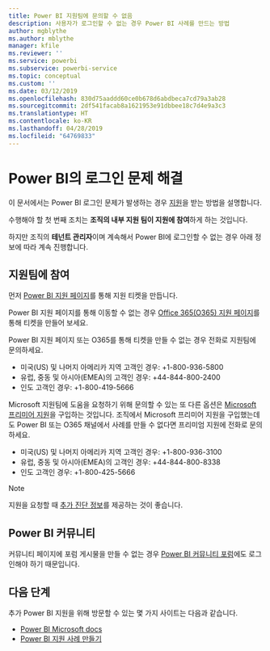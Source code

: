 ```yaml
---
title: Power BI 지원팀에 문의할 수 없음
description: 사용자가 로그인할 수 없는 경우 Power BI 사례를 만드는 방법
author: mgblythe
ms.author: mblythe
manager: kfile
ms.reviewer: ''
ms.service: powerbi
ms.subservice: powerbi-service
ms.topic: conceptual
ms.custom: ''
ms.date: 03/12/2019
ms.openlocfilehash: 830d75aaddd60ce0b678d6abdbeca7cd79a3ab28
ms.sourcegitcommit: 2df541facab8a1621953e91dbbee18c7d4e9a3c3
ms.translationtype: HT
ms.contentlocale: ko-KR
ms.lasthandoff: 04/28/2019
ms.locfileid: "64769833"
---
```

# <a name="troubleshooting-sign-in-issues-for-power-bi"></a>Power BI의 로그인 문제 해결

이 문서에서는 Power BI 로그인 문제가 발생하는 경우 [지원](https://powerbi.microsoft.com/support/)을 받는 방법을 설명합니다.

수행해야 할 첫 번째 조치는 **조직의 내부 지원 팀이 지원에 참여**하게 하는 것입니다.

하지만 조직의 **테넌트 관리자**이며 계속해서 Power BI에 로그인할 수 없는 경우 아래 정보에 따라 계속 진행합니다.

## <a name="engage-the-support-team"></a>지원팀에 참여

먼저 [Power BI 지원 페이지](https://powerbi.microsoft.com/en-us/support/)를 통해 지원 티켓을 만듭니다.

Power BI 지원 페이지를 통해 이동할 수 없는 경우 [Office 365(O365) 지원 페이지](https://support.office.com/home/contact)를 통해 티켓을 만들어 보세요.

Power BI 지원 페이지 또는 O365를 통해 티켓을 만들 수 없는 경우 전화로 지원팀에 문의하세요.

* 미국(US) 및 나머지 아메리카 지역 고객인 경우: +1-800-936-5800
* 유럽, 중동 및 아시아(EMEA)의 고객인 경우: +44-844-800-2400
* 인도 고객인 경우: +1-800-419-5666

Microsoft 지원팀에 도움을 요청하기 위해 문의할 수 있는 또 다른 옵션은 [Microsoft 프리미어 지원](https://support.microsoft.com/premier)을 구입하는 것입니다. 조직에서 Microsoft 프리미어 지원을 구입했는데도 Power BI 또는 O365 채널에서 사례를 만들 수 없다면 프리미엄 지원에 전화로 문의하세요.

* 미국(US) 및 나머지 아메리카 지역 고객인 경우: +1-800-936-3100
* 유럽, 중동 및 아시아(EMEA)의 고객인 경우: +44-844-800-8338
* 인도 고객인 경우: +1-800-425-5666

> [!Note]
> 지원을 요청할 때 [추가 진단 정보](service-admin-capturing-additional-diagnostic-information-for-power-bi.md)를 제공하는 것이 좋습니다.

## <a name="power-bi-community"></a>Power BI 커뮤니티

커뮤니티 페이지에 포럼 게시물을 만들 수 없는 경우 [Power BI 커뮤니티 포럼](https://community.powerbi.com/)에도 로그인해야 하기 때문입니다.

## <a name="next-steps"></a>다음 단계

추가 Power BI 지원을 위해 방문할 수 있는 몇 가지 사이트는 다음과 같습니다.

* [Power BI Microsoft docs](https://docs.microsoft.com/power-bi/)
* [Power BI 지원 사례 만들기](https://blogs.msdn.microsoft.com/charles_sterling/2017/12/01/creating-power-bi-support-cases/)